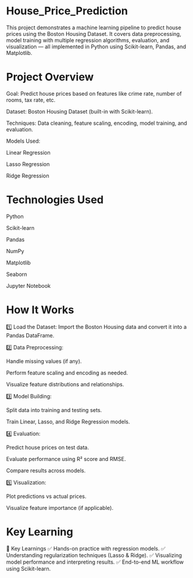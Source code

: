 # House_Price_Prediction
This project demonstrates a machine learning pipeline to predict house prices using the Boston Housing Dataset. It covers data preprocessing, model training with multiple regression algorithms, evaluation, and visualization — all implemented in Python using Scikit-learn, Pandas, and Matplotlib.

# Project Overview
Goal: Predict house prices based on features like crime rate, number of rooms, tax rate, etc.

Dataset: Boston Housing Dataset (built-in with Scikit-learn).

Techniques: Data cleaning, feature scaling, encoding, model training, and evaluation.

Models Used:

Linear Regression

Lasso Regression

Ridge Regression

# Technologies Used
Python

Scikit-learn

Pandas

NumPy

Matplotlib

Seaborn

Jupyter Notebook

# How It Works
1️⃣ Load the Dataset: Import the Boston Housing data and convert it into a Pandas DataFrame.

2️⃣ Data Preprocessing:

Handle missing values (if any).

Perform feature scaling and encoding as needed.

Visualize feature distributions and relationships.

3️⃣ Model Building:

Split data into training and testing sets.

Train Linear, Lasso, and Ridge Regression models.

4️⃣ Evaluation:

Predict house prices on test data.

Evaluate performance using R² score and RMSE.

Compare results across models.

5️⃣ Visualization:

Plot predictions vs actual prices.

Visualize feature importance (if applicable).

# Key Learning
📃 Key Learnings
✅ Hands-on practice with regression models.
✅ Understanding regularization techniques (Lasso & Ridge).
✅ Visualizing model performance and interpreting results.
✅ End-to-end ML workflow using Scikit-learn.

